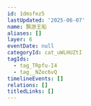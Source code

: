 ```yaml
---
id: 1dmsfez5
lastUpdated: '2025-06-07'
name: 飘游王船
aliases: []
layer: 6
eventDate: null
categoryId: cat_uWLHUZtI
tagIds:
  - tag_TRpfu-I4
  - tag__NZec6vQ
timelineEvents: []
relations: []
titledLinks: []
---
```


